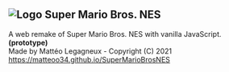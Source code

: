 ## ![Logo](https://matteoo34.github.io/SuperMarioBrosNES/favicon.ico) Super Mario Bros. NES
A web remake of Super Mario Bros. NES with vanilla JavaScript. **(prototype)**  
Made by Mattéo Legagneux - Copyright (C) 2021  
https://matteoo34.github.io/SuperMarioBrosNES
